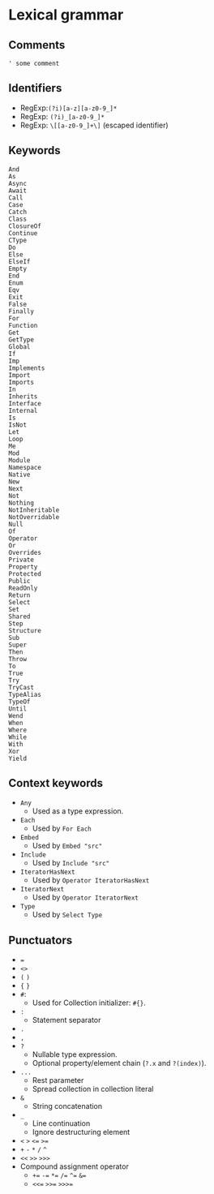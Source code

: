 # Lexical grammar

## Comments

```
' some comment
```

## Identifiers

- RegExp:`(?i)[a-z][a-z0-9_]*`
- RegExp: `(?i)_[a-z0-9_]*`
- RegExp: `\[[a-z0-9_]+\]` (escaped identifier)

## Keywords

```
And
As
Async
Await
Call
Case
Catch
Class
ClosureOf
Continue
CType
Do
Else
ElseIf
Empty
End
Enum
Eqv
Exit
False
Finally
For
Function
Get
GetType
Global
If
Imp
Implements
Import
Imports
In
Inherits
Interface
Internal
Is
IsNot
Let
Loop
Me
Mod
Module
Namespace
Native
New
Next
Not
Nothing
NotInheritable
NotOverridable
Null
Of
Operator
Or
Overrides
Private
Property
Protected
Public
ReadOnly
Return
Select
Set
Shared
Step
Structure
Sub
Super
Then
Throw
To
True
Try
TryCast
TypeAlias
TypeOf
Until
Wend
When
Where
While
With
Xor
Yield
```

## Context keywords

- `Any`
  - Used as a type expression.
- `Each`
  - Used by `For Each`
- `Embed`
  - Used by `Embed "src"`
- `Include`
  - Used by `Include "src"`
- `IteratorHasNext`
  - Used by `Operator IteratorHasNext`
- `IteratorNext`
  - Used by `Operator IteratorNext`
- `Type`
  - Used by `Select Type`

## Punctuators

- `=`
- `<>`
- `(` `)`
- `{` `}`
- `#`:
  - Used for Collection initializer: `#{}`.
- `:`
  - Statement separator
- `.`
- `,`
- `?`
  - Nullable type expression.
  - Optional property/element chain (`?.x` and `?(index)`).
- `...`
  - Rest parameter
  - Spread collection in collection literal
- `&`
  - String concatenation
- `_`
  - Line continuation
  - Ignore destructuring element
- `<` `>` `<=` `>=`
- `+` `-` `*` `/` `^`
- `<<` `>>` `>>>`
- Compound assignment operator
  - `+=` `-=` `*=` `/=` `^=` `&=`
  - `<<=` `>>=` `>>>=`